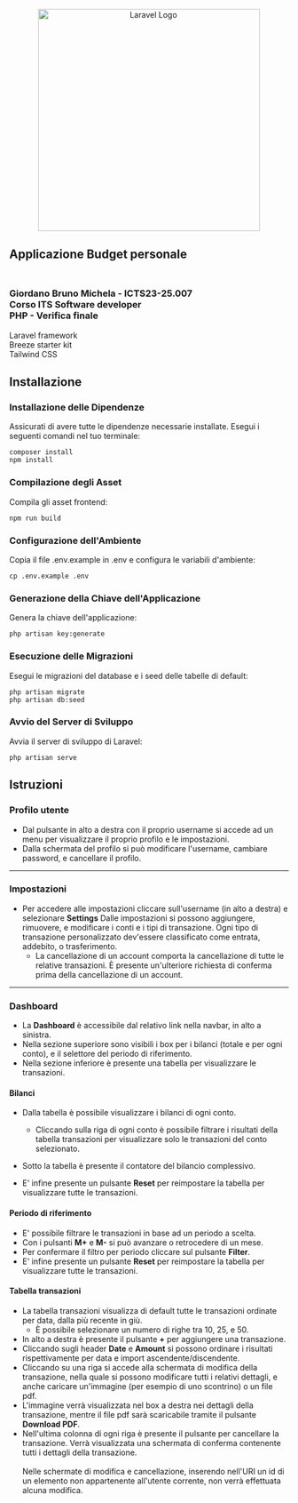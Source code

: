 <p align="center"><a href="https://laravel.com" target="_blank"><img src="https://raw.githubusercontent.com/laravel/art/master/logo-lockup/5%20SVG/2%20CMYK/1%20Full%20Color/laravel-logolockup-cmyk-red.svg" width="400" alt="Laravel Logo"></a></p>

## Applicazione Budget personale<br><br>

### Giordano Bruno Michela - ICTS23-25.007<br>Corso ITS Software developer<br>PHP - Verifica finale

Laravel framework<br>
Breeze starter kit<br>
Tailwind CSS

## Installazione

### Installazione delle Dipendenze
Assicurati di avere tutte le dipendenze necessarie installate. Esegui i seguenti comandi nel tuo terminale:

`composer install`<br>
`npm install`

### Compilazione degli Asset
Compila gli asset frontend:

`npm run build`

### Configurazione dell'Ambiente
Copia il file .env.example in .env e configura le variabili d'ambiente:

`cp .env.example .env`

### Generazione della Chiave dell'Applicazione
Genera la chiave dell'applicazione:

`php artisan key:generate`

### Esecuzione delle Migrazioni
Esegui le migrazioni del database e i seed delle tabelle di default:

`php artisan migrate`<br>
`php artisan db:seed`

### Avvio del Server di Sviluppo
Avvia il server di sviluppo di Laravel:

`php artisan serve`

## Istruzioni

### Profilo utente

- Dal pulsante in alto a destra con il proprio username si accede ad un menu per visualizzare il proprio profilo e le impostazioni.
- Dalla schermata del profilo si può modificare l'username, cambiare password, e cancellare il profilo.

---

### Impostazioni

- Per accedere alle impostazioni cliccare sull'username (in alto a destra) e selezionare **Settings**
Dalle impostazioni si possono aggiungere, rimuovere, e modificare i conti e i tipi di transazione. Ogni tipo di transazione personalizzato dev'essere classificato come entrata, addebito, o trasferimento.
  - La cancellazione di un account comporta la cancellazione di tutte le relative transazioni. È presente un'ulteriore richiesta di conferma prima della cancellazione di un account.

---

### Dashboard

- La **Dashboard** è accessibile dal relativo link nella navbar, in alto a sinistra.
- Nella sezione superiore sono visibili i box per i bilanci (totale e per ogni conto), e il selettore del periodo di riferimento.
- Nella sezione inferiore è presente una tabella per visualizzare le transazioni.

#### Bilanci

- Dalla tabella è possibile visualizzare i bilanci di ogni conto.
  - Cliccando sulla riga di ogni conto è possibile filtrare i risultati della tabella transazioni per visualizzare solo le transazioni del conto selezionato.

- Sotto la tabella è presente il contatore del bilancio complessivo.

- E' infine presente un pulsante **Reset** per reimpostare la tabella per visualizzare tutte le transazioni.

#### Periodo di riferimento

- E' possibile filtrare le transazioni in base ad un periodo a scelta.
- Con i pulsanti **M+** e **M-** si può avanzare o retrocedere di un mese.
- Per confermare il filtro per periodo cliccare sul pulsante **Filter**.
- E' infine presente un pulsante **Reset** per reimpostare la tabella per visualizzare tutte le transazioni.

#### Tabella transazioni

- La tabella transazioni visualizza di default tutte le transazioni ordinate per data, dalla più recente in giù.
  - È possibile selezionare un numero di righe tra 10, 25, e 50.
- In alto a destra è presente il pulsante **+** per aggiungere una transazione.
- Cliccando sugli header **Date** e **Amount** si possono ordinare i risultati rispettivamente per data e import ascendente/discendente.
- Cliccando su una riga si accede alla schermata di modifica della transazione, nella quale si possono modificare tutti i relativi dettagli, e anche caricare un'immagine (per esempio di uno scontrino) o un file pdf.
- L'immagine verrà visualizzata nel box a destra nei dettagli della transazione, mentre il file pdf sarà scaricabile tramite il pulsante **Download PDF**.
- Nell'ultima colonna di ogni riga è presente il pulsante per cancellare la transazione. Verrà visualizzata una schermata di conferma contenente tutti i dettagli della transazione.
<br><br>
Nelle schermate di modifica e cancellazione, inserendo nell'URI un id di un elemento non appartenente all'utente corrente, non verrà effettuata alcuna modifica.
